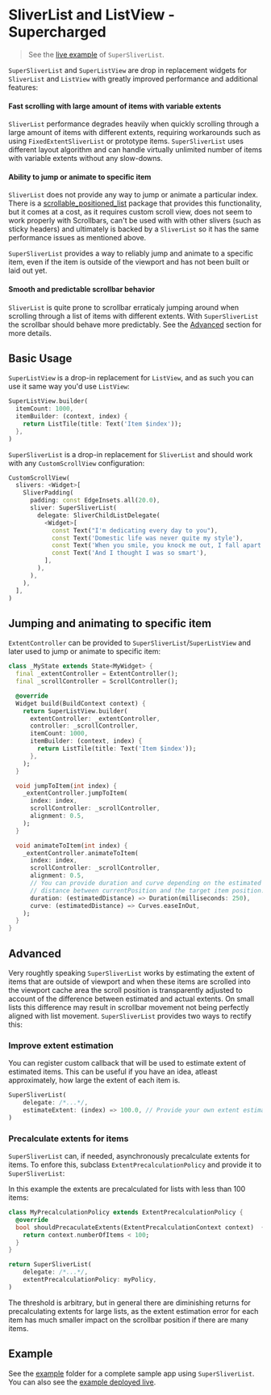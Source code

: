 # SliverList and ListView - Supercharged

> See the [live example](https://superlistapp.github.io/super_sliver_list/#/) of `SuperSliverList`.

`SuperSliverList` and `SuperListView` are drop in replacement widgets for `SliverList` and `ListView` with greatly improved performance and additional features:

#### Fast scrolling with large amount of items with variable extents

`SliverList` performance degrades heavily when quickly scrolling through a large amount of items with different extents, requiring workarounds such as using `FixedExtentSliverList` or prototype items. `SuperSliverList` uses different layout algorithm and can handle virtually unlimited number of items with variable extents without any slow-downs.

#### Ability to jump or animate to specific item

`SliverList` does not provide any way to jump or animate a particular index. There is a [scrollable_positioned_list](https://pub.dev/packages/scrollable_positioned_list) package that provides this functionality, but it comes at a cost, as it requires custom scroll view, does not seem to work properly with Scrollbars, can't be used with with other slivers (such as sticky headers) and ultimately is backed by a `SliverList` so it has the same performance issues as mentioned above.

`SuperSliverList` provides a way to reliably jump and animate to a specific item, even if the item is outside of the viewport and has not been built or laid out yet.

#### Smooth and predictable scrollbar behavior

`SliverList` is quite prone to scrollbar erraticaly jumping around when scrolling through a list of items with different extents. With `SuperSliverList` the scrollbar should behave more predictably. See the [Advanced](#advanced) section for more details.

## Basic Usage

`SuperListView` is a drop-in replacement for `ListView`, and as such you can use it same way you'd use `ListView`:

```dart
SuperListView.builder(
  itemCount: 1000,
  itemBuilder: (context, index) {
    return ListTile(title: Text('Item $index'));
  },
)
```

`SuperSliverList` is a drop-in replacement for `SliverList` and should work with any `CustomScrollView` configuration:
 ```dart
 CustomScrollView(
   slivers: <Widget>[
     SliverPadding(
       padding: const EdgeInsets.all(20.0),
       sliver: SuperSliverList(
         delegate: SliverChildListDelegate(
           <Widget>[
             const Text("I'm dedicating every day to you"),
             const Text('Domestic life was never quite my style'),
             const Text('When you smile, you knock me out, I fall apart'),
             const Text('And I thought I was so smart'),
           ],
         ),
       ),
     ),
   ],
 )
 ```

## Jumping and animating to specific item

`ExtentController` can be provided to `SuperSliverList`/`SuperListView` and later used to jump or animate to specific item:

```dart
class _MyState extends State<MyWidget> {
  final _extentController = ExtentController();
  final _scrollController = ScrollController();

  @override
  Widget build(BuildContext context) {
    return SuperListView.builder(
      extentController: _extentController,
      controller: _scrollController,
      itemCount: 1000,
      itemBuilder: (context, index) {
        return ListTile(title: Text('Item $index'));
      },
    );
  }

  void jumpToItem(int index) {
    _extentController.jumpToItem(
      index: index,
      scrollController: _scrollController,
      alignment: 0.5,
    );
  }

  void animateToItem(int index) {
    _extentController.animateToItem(
      index: index,
      scrollController: _scrollController,
      alignment: 0.5,
      // You can provide duration and curve depending on the estimated
      // distance between currentPosition and the target item position.
      duration: (estimatedDistance) => Duration(milliseconds: 250),
      curve: (estimatedDistance) => Curves.easeInOut,
    );
  }
}

```

## Advanced

Very roughtly speaking `SuperSliverList` works by estimating the extent of items that are outside of viewport and when these items are scrolled into the viewport cache area the scroll position is transparently adjusted to account of the difference between estimated and actual extents. On small lists this difference may result in scrollbar movement not being perfectly aligned with list movement. `SuperSliverList` provides two ways to rectify this:

### Improve extent estimation

You can register custom callback that will be used to estimate extent of estimated items. This can be useful if you have an idea, atleast approximately, how large the extent of each item is.

```dart
SuperSliverList(
    delegate: /*...*/,
    estimateExtent: (index) => 100.0, // Provide your own extent estimation
)
```

### Precalculate extents for items

`SuperSliverList` can, if needed, asynchronously precalculate extents for items. To enfore this, subclass `ExtentPrecalculationPolicy` and provide it to `SuperSliverList`:

In this example the extents are precalculated for lists with less than 100 items:

```dart
class MyPrecalculationPolicy extends ExtentPrecalculationPolicy {
  @override
  bool shouldPrecaculateExtents(ExtentPrecalculationContext context)  {
    return context.numberOfItems < 100;
  }
}

return SuperSliverList(
    delegate: /*...*/,
    extentPrecalculationPolicy: myPolicy,
)
```

The threshold is arbitrary, but in general there are diminishing returns for precalculating extents for large lists, as the extent estimation error for each item has much smaller impact on the scrollbar position if there are many items.

## Example

See the [example](example) folder for a complete sample app using `SuperSliverList`. You can also see the [example deployed live](https://superlistapp.github.io/super_sliver_list/).
